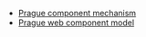 * [Prague component mechanism](./component-mechanism.md)
* [Prague web component model](./web-component-model.md)
